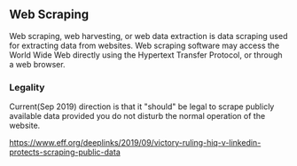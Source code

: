 ## Web Scraping

Web scraping, web harvesting, or web data extraction is data scraping used for extracting data from websites. Web scraping software may access the World Wide Web directly using the Hypertext Transfer Protocol, or through a web browser.


### Legality

Current(Sep 2019) direction is that it "should" be legal to scrape publicly available data provided you do not disturb the normal operation of the website.

https://www.eff.org/deeplinks/2019/09/victory-ruling-hiq-v-linkedin-protects-scraping-public-data

